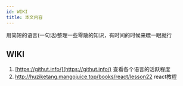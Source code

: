 ```yaml
---
id: WIKI
title: 本文内容
---
```


用简短的语言(一句话)整理一些零散的知识，有时间的时候来瞟一眼就行



## WIKI

1. [https://githut.info/](https://githut.info/) 查看各个语言的活跃程度
2. http://huziketang.mangojuice.top/books/react/lesson22 react教程

